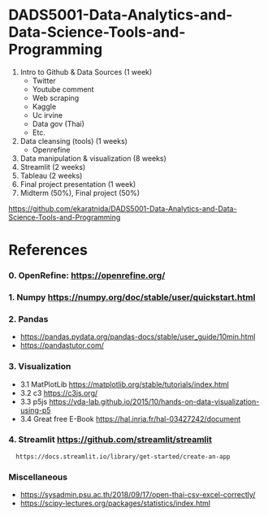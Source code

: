 # DADS5001-Data-Analytics-and-Data-Science-Tools-and-Programming

1. Intro to Github & Data Sources (1 week)
   - Twitter
   - Youtube comment
   - Web scraping
   - Kaggle
   - Uc irvine
   - Data gov (Thai)
   - Etc.
2. Data cleansing (tools) (1 weeks)
   - Openrefine
3. Data manipulation & visualization (8 weeks)
4. Streamlit (2 weeks)
5. Tableau (2 weeks)
6. Final project presentation (1 week)
7. Midterm (50%), Final project (50%)

https://github.com/ekaratnida/DADS5001-Data-Analytics-and-Data-Science-Tools-and-Programming

# References
### 0. OpenRefine: https://openrefine.org/
### 1. Numpy https://numpy.org/doc/stable/user/quickstart.html
### 2. Pandas 
- https://pandas.pydata.org/pandas-docs/stable/user_guide/10min.html
- https://pandastutor.com/
### 3. Visualization
- 3.1 MatPlotLib https://matplotlib.org/stable/tutorials/index.html
- 3.2 c3 https://c3js.org/
- 3.3 p5js https://vda-lab.github.io/2015/10/hands-on-data-visualization-using-p5
- 3.4 Great free E-Book https://hal.inria.fr/hal-03427242/document
### 4. Streamlit https://github.com/streamlit/streamlit
      https://docs.streamlit.io/library/get-started/create-an-app

### Miscellaneous
- https://sysadmin.psu.ac.th/2018/09/17/open-thai-csv-excel-correctly/
- https://scipy-lectures.org/packages/statistics/index.html
